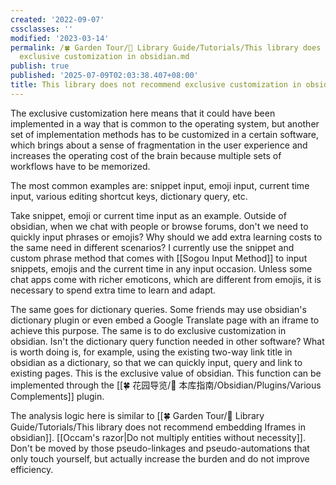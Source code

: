 ```yaml
---
created: '2022-09-07'
cssclasses: ''
modified: '2023-03-14'
permalink: /🍀 Garden Tour/🧰 Library Guide/Tutorials/This library does not recommend
  exclusive customization in obsidian.md
publish: true
published: '2025-07-09T02:03:38.407+08:00'
title: This library does not recommend exclusive customization in obsidian
---
```

The exclusive customization here means that it could have been implemented in a way that is common to the operating system, but another set of implementation methods has to be customized in a certain software, which brings about a sense of fragmentation in the user experience and increases the operating cost of the brain because multiple sets of workflows have to be memorized.

The most common examples are: snippet input, emoji input, current time input, various editing shortcut keys, dictionary query, etc.

Take snippet, emoji or current time input as an example. Outside of obsidian, when we chat with people or browse forums, don't we need to quickly input phrases or emojis? Why should we add extra learning costs to the same need in different scenarios? I currently use the snippet and custom phrase method that comes with [[Sogou Input Method]] to input snippets, emojis and the current time in any input occasion. Unless some chat apps come with richer emoticons, which are different from emojis, it is necessary to spend extra time to learn and adapt.

The same goes for dictionary queries. Some friends may use obsidian's dictionary plugin or even embed a Google Translate page with an iframe to achieve this purpose. The same is to do exclusive customization in obsidian. Isn't the dictionary query function needed in other software? What is worth doing is, for example, using the existing two-way link title in obsidian as a dictionary, so that we can quickly input, query and link to existing pages. This is the exclusive value of obsidian. This function can be implemented through the [[🍀 花园导览/🧰 本库指南/Obsidian/Plugins/Various Complements]] plugin.

The analysis logic here is similar to [[🍀 Garden Tour/🧰 Library Guide/Tutorials/This library does not recommend embedding Iframes in obsidian]]. [[Occam's razor\|Do not multiply entities without necessity]]. Don't be moved by those pseudo-linkages and pseudo-automations that only touch yourself, but actually increase the burden and do not improve efficiency. 
